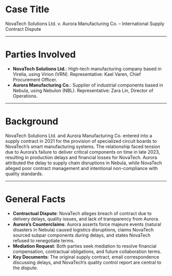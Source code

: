 

# Case Title  
NovaTech Solutions Ltd. v. Aurora Manufacturing Co. – International Supply Contract Dispute  

---

# Parties Involved  
- **NovaTech Solutions Ltd.**: High-tech manufacturing company based in Virelia, using Virion (VRN). Representative: Kael Varen, Chief Procurement Officer.  
- **Aurora Manufacturing Co.**: Supplier of industrial components based in Nebula, using Nebulon (NBL). Representative: Zara Lin, Director of Operations.  

---

# Background  
NovaTech Solutions Ltd. and Aurora Manufacturing Co. entered into a supply contract in 2021 for the provision of specialized circuit boards to NovaTech’s smart manufacturing systems. The relationship faced tension due to Aurora’s failure to deliver critical components on time in late 2023, resulting in production delays and financial losses for NovaTech. Aurora attributed the delay to supply chain disruptions in Nebula, while NovaTech alleged poor contract management and intentional non-compliance with quality standards.  

---

# General Facts  
- **Contractual Dispute**: NovaTech alleges breach of contract due to delivery delays, quality issues, and lack of transparency from Aurora.  
- **Aurora’s Counterclaims**: Aurora asserts force majeure events (natural disasters in Nebula) caused logistics disruptions, claims NovaTech sourced subpar components during delays, and states NovaTech refused to renegotiate terms.  
- **Mediation Request**: Both parties seek mediation to resolve financial compensation, contractual obligations, and future collaboration terms.  
- **Key Documents**: The original supply contract, email correspondence discussing delays, and NovaTech’s quality control report are central to the dispute.